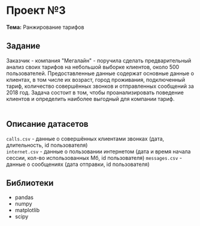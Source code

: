 # Проект №3
**Тема:** Ранжирование тарифов

## Задание 
Заказчик - компания "Мегалайн" - поручила сделать предварительный анализ своих тарифов на небольшой выборке клиентов, около 500 пользователей. Предоставленные данные содержат основные данные о клиентах, в том числе их возраст, город проживания, подключенный тариф, количество совершённых звонков и отправленных сообщений за 2018 год. Задача состоит в том, чтобы проанализировать поведение клиентов и определить наиболее выгодный для компании тариф.<br><br>

## Описание датасетов 
`calls.csv` - данные о совершённых клиентами звонках (дата, длительность, id пользователя)<br>
`internet.csv` - данные о пользовании интернетом (дата и время начала сессии, кол-во использованных Мб, id пользователя)
`messages.csv` - данные о сообщениях (дата отправки, id пользователя)

## Библиотеки
- pandas
- numpy
- matplotlib
- scipy
